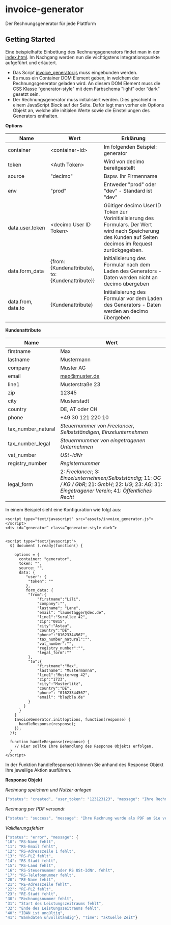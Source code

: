 
# invoice-generator
Der Rechnungsgenerator für jede Plattform


## Getting Started

Eine beispielhafte Einbettung des Rechnungsgenerators findet man in der [index.html](/index.html). Im Nachgang werden nun die wichtigstens Integrationspunkte aufgeführt und erläutert.

* Das Script [invoice_generator.js](/assets/invoice_generator.js) muss eingebunden werden.
* Es muss ein Container DOM Element geben, in welchem der Rechnungsgenerator geladen wird. An diesem DOM Element muss die CSS Klasse “generator-style" mit dem Farbschema "light” oder “dark” gesetzt sein.
* Der Rechnungsgenerator muss initialisiert werden. Dies geschieht in einem JavaScript Block auf der Seite. Dafür legt man vorher ein Options Objekt an, welche alle initialen Werte sowie die Einstellungen des Generators enthalten.

**Options**

|Name| Wert | Erklärung|
|--|--|--|
|container| \<container-id\>| Im folgenden Beispiel: generator |
|token | \<Auth Token\> | Wird von decimo bereitgestellt |
|source| "decimo"| Bspw. Ihr Firmenname |
|env| "prod"| Entweder "prod" oder "dev" - Standard ist "dev" |
|data.user.token| \<decimo User ID Token\>| Gültiger decimo User ID Token zur Vorinitialisierung des Formulars. Der Wert wird nach Speicherung des Kunden auf Seiten decimos im Request zurückgegeben. |
|data.form_data| {from: {Kundenattribute}, to: {Kundenattribute}}| Initialisierung des Formular nach dem Laden des Generators - Daten werden nicht an decimo übergeben|
|data.from, data.to| {Kundenattribute}| Initialisierung des Formular vor dem Laden des Generators - Daten werden an decimo übergeben|

**Kundenattribute**

|Name| Wert |
|--|--|
|firstname| Max
|lastname| Mustermann
|company| Muster AG
|email| max@muster.de
|line1| Musterstraße 23
|zip| 12345
|city| Musterstadt
|country| DE, AT oder CH
|phone| +49 30 121 220 10
|tax_number_natural| *Steuernummer von Freelancer, Selbstständigen, Einzelunternehmen*
|tax_number_legal| *Steuernnummer von eingetragenen Unternehmen*
|vat_number| *USt-IdNr*
|registry_number| *Registernummer*
|legal_form| 2: *Freelancer*; 3: *Einzelunternehmen/Selbstständig*; 11: *OG / KG / GbR*; 21: *GmbH*; 22: *UG*; 23: *AG*; 31: *Eingetragener Verein*; 41: *Öffentliches Recht* 


In einem Beispiel sieht eine Konfiguration wie folgt aus:
```
<script type="text/javascript" src="assets/invoice_generator.js"></script>
<div id=“generator” class=“generator-style dark”>


<script type="text/javascript">
  $( document ).ready(function() {

    options = {
      container: "generator",
      token: "",
      source: "",
      data: {  
         "user": {
          "token": ""
         },
         form_data: {
          "from":{  
              "firstname":"Lili",
              "company":"",
              "lastname": "Lane",
              "email": "launetagger@dec.de",
              "line1":"Surallee 42",
              "zip":"0815",
              "city":"Astau",
              "country":"DE",
              "phone":"01623344567",
              "tax_number_natural":"",
              "vat_number":"",
              "registry_number":"",
              "legal_form":""
          },
          "to":{  
              "firstname":"Max",
              "lastname": "Mustermannn",
              "line1":"Musterweg 42",
              "zip":"1723",
              "city":"Musterlitz",
              "country":"DE",
              "phone": "01623344567",
              "email": "bla@bla.de"
          }
        }
      }
    }
    InvoiceGenerator.init(options, function(response) {
      handleResponse(response); 
    }); 
  });

  function handleResponse(response) {
    // Hier sollte Ihre Behandlung des Response Objekts erfolgen.
  }
</script>
``` 
In der Funktion handleResponse() können Sie anhand des Response Objekt Ihre jeweilige Aktion ausführen.

**Response Objekt**

*Rechnung speichern und Nutzer anlegen*
```javascript
{"status": "created", "user_token": "123123123", "message": "Ihre Rechnung wurde gespeichert und die PDF an Sie verschickt.", "type": "save-invoice"}
```
*Rechnung per PDF versandt*
```javascript
{"status": "success", "message": "Ihre Rechnung wurde als PDF an Sie verschickt.", "type": "send-pdf"}
```
*Validierungsfehler*
```javascript
{"status": "error", "message": {
"10": "RS-Name fehlt",
"11": "RS-Email fehlt",
"12": "RS-Adresszeile 1 fehlt",
"13": "RS-PLZ fehlt",
"14": "RS-Stadt fehlt",
"15": "RS-Land fehlt",
"16": "RS-Steuernummer oder RS USt-IdNr. fehlt",
"17": "RS-Telefonnummer fehlt",
"20": "RE-Name fehlt",
"21": "RE-Adresszeile fehlt",
"22": "RE-PLZ fehlt",
"23": "RE-Stadt fehlt",
"30": "Rechnungsnummer fehlt",
"31": "Start des Leistungszeitraums fehlt",
"32": "Ende des Leistungszeitraums fehlt",
"40": "IBAN ist ungültig",
"41": "Bankdaten unvollständig"}, "Time": "aktuelle Zeit"}
```